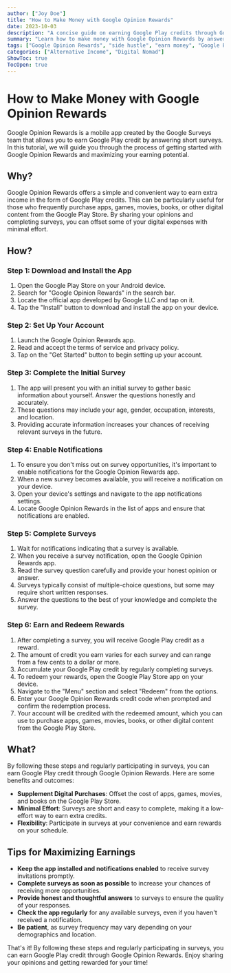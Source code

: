 ```yaml
---
author: ["Joy Doe"]
title: "How to Make Money with Google Opinion Rewards"
date: 2023-10-03
description: "A concise guide on earning Google Play credits through Google Opinion Rewards by answering short surveys."
summary: "Learn how to make money with Google Opinion Rewards by answering short surveys and earning Google Play credits. This guide covers the steps to get started and tips to maximize your earnings."
tags: ["Google Opinion Rewards", "side hustle", "earn money", "Google Play credits"]
categories: ["Alternative Income", "Digital Nomad"]
ShowToc: true
TocOpen: true
---
```


# How to Make Money with Google Opinion Rewards

Google Opinion Rewards is a mobile app created by the Google Surveys team that allows you to earn Google Play credit by answering short surveys. In this tutorial, we will guide you through the process of getting started with Google Opinion Rewards and maximizing your earning potential.

## Why?

Google Opinion Rewards offers a simple and convenient way to earn extra income in the form of Google Play credits. This can be particularly useful for those who frequently purchase apps, games, movies, books, or other digital content from the Google Play Store. By sharing your opinions and completing surveys, you can offset some of your digital expenses with minimal effort.

## How?

### Step 1: Download and Install the App

1. Open the Google Play Store on your Android device.
2. Search for "Google Opinion Rewards" in the search bar.
3. Locate the official app developed by Google LLC and tap on it.
4. Tap the "Install" button to download and install the app on your device.

### Step 2: Set Up Your Account

1. Launch the Google Opinion Rewards app.
2. Read and accept the terms of service and privacy policy.
3. Tap on the "Get Started" button to begin setting up your account.

### Step 3: Complete the Initial Survey

1. The app will present you with an initial survey to gather basic information about yourself. Answer the questions honestly and accurately.
2. These questions may include your age, gender, occupation, interests, and location.
3. Providing accurate information increases your chances of receiving relevant surveys in the future.

### Step 4: Enable Notifications

1. To ensure you don't miss out on survey opportunities, it's important to enable notifications for the Google Opinion Rewards app.
2. When a new survey becomes available, you will receive a notification on your device.
3. Open your device's settings and navigate to the app notifications settings.
4. Locate Google Opinion Rewards in the list of apps and ensure that notifications are enabled.

### Step 5: Complete Surveys

1. Wait for notifications indicating that a survey is available.
2. When you receive a survey notification, open the Google Opinion Rewards app.
3. Read the survey question carefully and provide your honest opinion or answer.
4. Surveys typically consist of multiple-choice questions, but some may require short written responses.
5. Answer the questions to the best of your knowledge and complete the survey.

### Step 6: Earn and Redeem Rewards

1. After completing a survey, you will receive Google Play credit as a reward.
2. The amount of credit you earn varies for each survey and can range from a few cents to a dollar or more.
3. Accumulate your Google Play credit by regularly completing surveys.
4. To redeem your rewards, open the Google Play Store app on your device.
5. Navigate to the "Menu" section and select "Redeem" from the options.
6. Enter your Google Opinion Rewards credit code when prompted and confirm the redemption process.
7. Your account will be credited with the redeemed amount, which you can use to purchase apps, games, movies, books, or other digital content from the Google Play Store.

## What?

By following these steps and regularly participating in surveys, you can earn Google Play credit through Google Opinion Rewards. Here are some benefits and outcomes:

- **Supplement Digital Purchases**: Offset the cost of apps, games, movies, and books on the Google Play Store.
- **Minimal Effort**: Surveys are short and easy to complete, making it a low-effort way to earn extra credits.
- **Flexibility**: Participate in surveys at your convenience and earn rewards on your schedule.

## Tips for Maximizing Earnings

- **Keep the app installed and notifications enabled** to receive survey invitations promptly.
- **Complete surveys as soon as possible** to increase your chances of receiving more opportunities.
- **Provide honest and thoughtful answers** to surveys to ensure the quality of your responses.
- **Check the app regularly** for any available surveys, even if you haven't received a notification.
- **Be patient**, as survey frequency may vary depending on your demographics and location.

That's it! By following these steps and regularly participating in surveys, you can earn Google Play credit through Google Opinion Rewards. Enjoy sharing your opinions and getting rewarded for your time!